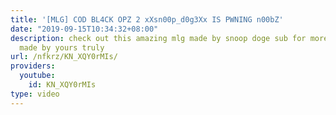 ```yaml
---
title: '[MLG] COD BL4CK OPZ 2 xXsn00p_d0g3Xx IS PWNING n00bZ'
date: "2019-09-15T10:34:32+08:00"
description: check out this amazing mlg made by snoop doge sub for more roblox sounds
  made by yours truly
url: /nfkrz/KN_XQY0rMIs/
providers:
  youtube:
    id: KN_XQY0rMIs
type: video
---
```

